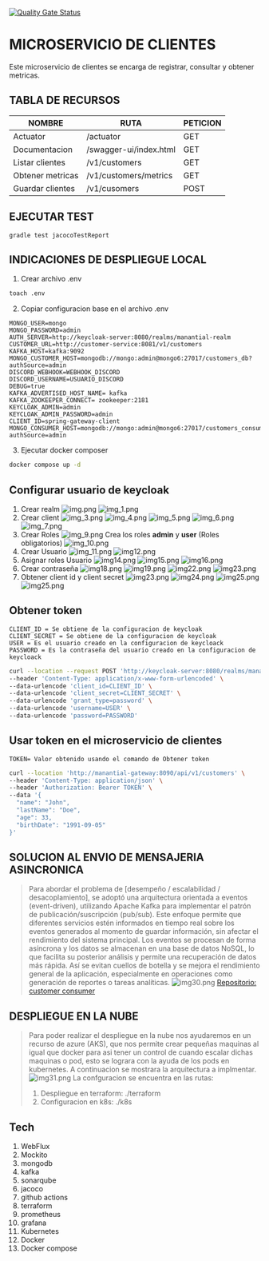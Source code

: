 [![Quality Gate Status](https://sonarcloud.io/api/project_badges/measure?project=fsialer_manantial-customers-service&metric=alert_status)](https://sonarcloud.io/summary/new_code?id=fsialer_manantial-customers-service)
# MICROSERVICIO DE CLIENTES
Este microservicio de clientes se encarga de registrar, consultar y obtener metricas.

## TABLA DE RECURSOS
| NOMBRE                         | RUTA                   | PETICION |  
|--------------------------------|------------------------|----------|
| Actuator                       | /actuator              | GET      | 
| Documentacion                  | /swagger-ui/index.html | GET      | 
| Listar clientes                | /v1/customers          | GET      | 
| Obtener metricas               | /v1/customers/metrics  | GET      | 
| Guardar clientes               | /v1/cusomers           | POST     | 

## EJECUTAR TEST
````ssh
gradle test jacocoTestReport
````

## INDICACIONES DE DESPLIEGUE LOCAL
1. Crear archivo .env
````bash
toach .env
````
2. Copiar configuracion base en el archivo .env
````declarative
MONGO_USER=mongo
MONGO_PASSWORD=admin
AUTH_SERVER=http://keycloak-server:8080/realms/manantial-realm
CUSTOMER_URL=http://customer-service:8081/v1/customers
KAFKA_HOST=kafka:9092
MONGO_CUSTOMER_HOST=mongodb://mongo:admin@mongo6:27017/customers_db?authSource=admin
DISCORD_WEBHOOK=WEBHOOK_DISCORD
DISCORD_USERNAME=USUARIO_DISCORD
DEBUG=true
KAFKA_ADVERTISED_HOST_NAME= kafka
KAFKA_ZOOKEEPER_CONNECT= zookeeper:2181
KEYCLOAK_ADMIN=admin
KEYCLOAK_ADMIN_PASSWORD=admin
CLIENT_ID=spring-gateway-client
MONGO_CONSUMER_HOST=mongodb://mongo:admin@mongo6:27017/customers_consumer_db?authSource=admin
````
3. Ejecutar docker composer
````bash
docker compose up -d
````
## Configurar usuario de keycloak
1. Crear realm
![img.png](./images/img.png)
![img_1.png](./images/img_1.png)
2. Crear client
![img_3.png](./images/img_3.png)
![img_4.png](./images/img_4.png)
![img_5.png](./images/img_5.png)
![img_6.png](./images/img_6.png)
![img_7.png](./images/img_7.png)
3. Crear Roles
![img_9.png](./images/img_9.png)
Crea los roles **admin** y **user** (Roles obligatorios)
![img_10.png](./images/img_10.png)
4. Crear Usuario
![img_11.png](./images/img_11.png)
![img12.png](./images/img_12.png)
5. Asignar roles Usuario
![img14.png](./images/img_14.png)
![img15.png](./images/img_15.png)
![img16.png](./images/img_16.png)
6. Crear contraseña
![img18.png](./images/img_18.png)
![img19.png](./images/img_19.png)
![img22.png](./images/img_22.png)
![img23.png](./images/img_23.png)
7. Obtener client id  y client secret
![img23.png](./images/img_23.png)
![img24.png](./images/img_24.png)
![img25.png](./images/img_25.png)
![img25.png](./images/img_26.png)

## Obtener token
````declarative
CLIENT_ID = Se obtiene de la configuracion de keycloak
CLIENT_SECRET = Se obtiene de la configuracion de keycloak
USER = Es el usuario creado en la configuracion de keycloack
PASSWORD = Es la contraseña del usuario creado en la configuracion de keycloack
````
````bash
curl --location --request POST 'http://keycloak-server:8080/realms/manantial-realm/protocol/openid-connect/token' \
--header 'Content-Type: application/x-www-form-urlencoded' \
--data-urlencode 'client_id=CLIENT_ID' \
--data-urlencode 'client_secret=CLIENT_SECRET' \
--data-urlencode 'grant_type=password' \
--data-urlencode 'username=USER' \
--data-urlencode 'password=PASSWORD'
````

## Usar token en el microservicio de clientes
````declarative
TOKEN= Valor obtenido usando el comando de Obtener token
````
````bash
curl --location 'http://manantial-gateway:8090/api/v1/customers' \
--header 'Content-Type: application/json' \
--header 'Authorization: Bearer TOKEN' \
--data '{
  "name": "John",
  "lastName": "Doe",
  "age": 33,
  "birthDate": "1991-09-05"
}'
````

## SOLUCION AL ENVIO DE MENSAJERIA ASINCRONICA
> Para abordar el problema de [desempeño / escalabilidad / desacoplamiento], se adoptó una arquitectura orientada a eventos (event-driven), utilizando Apache Kafka para implementar el patrón de publicación/suscripción (pub/sub).
Este enfoque permite que diferentes servicios estén informados en tiempo real sobre los eventos generados al momento de guardar información, sin afectar el rendimiento del sistema principal.
Los eventos se procesan de forma asíncrona y los datos se almacenan en una base de datos NoSQL, lo que facilita su posterior análisis y permite una recuperación de datos más rápida.
Así se evitan cuellos de botella y se mejora el rendimiento general de la aplicación, especialmente en operaciones como generación de reportes o tareas analíticas.
![img30.png](./images/img_30.png)
[Repositorio: customer consumer](https://github.com/fsialer/manantial-ms-consumer)
## DESPLIEGUE EN LA NUBE
> Para poder realizar el despliegue en la nube nos ayudaremos en un recurso de azure (AKS), que nos permite crear 
> pequeñas maquinas al igual que docker para asi tener un control de cuando escalar dichas maquinas o pod, esto se lograra 
> con la ayuda de los pods en kubernetes. A continuacion se mostrara la arquitectura a implmentar.
![img31.png](./images/img_31.png)
 La confguracion se encuentra en las rutas:
> 1. Despliegue en terraform: ./terraform
> 2. Configuracion en k8s: ./k8s


## Tech
1. WebFlux
2. Mockito
3. mongodb
4. kafka
5. sonarqube
6. jacoco
7. github actions
8. terraform
9. prometheus
10. grafana
11. Kubernetes
12. Docker
13. Docker compose



